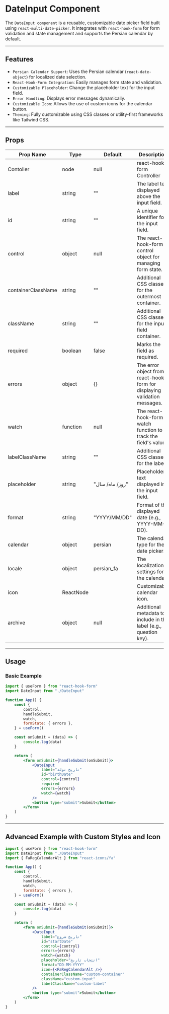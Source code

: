 # DateInput Component

The `DateInput component` is a reusable, customizable date picker field built using `react-multi-date-picker`. It integrates with `react-hook-form` for form validation and state management and supports the Persian calendar by default.

---

## Features

-   `Persian Calendar Support`: Uses the Persian calendar (`react-date-object`) for localized date selection.
-   `React-Hook-Form Integration`: Easily manages form state and validation.
-   `Customizable Placeholder`: Change the placeholder text for the input field.
-   `Error Handling`: Displays error messages dynamically.
-   `Customizable Icon`: Allows the use of custom icons for the calendar button.
-   `Theming`: Fully customizable using CSS classes or utility-first frameworks like Tailwind CSS.

---

## Props

| Prop Name          | Type      | Default              | Description                                                               |
| ------------------ | --------- | -------------------- | ------------------------------------------------------------------------- |
| Contoller          | node      | null                 | react-hook-form Controller                                                |
| label              | string    | ""                   | The label text displayed above the input field.                           |
| id                 | string    | ""                   | A unique identifier for the input field.                                  |
| control            | object    | null                 | The react-hook-form control object for managing form state.               |
| containerClassName | string    | ""                   | Additional CSS classes for the outermost container.                       |
| className          | string    | ""                   | Additional CSS classes for the input field container.                     |
| required           | boolean   | false                | Marks the field as required.                                              |
| errors             | object    | {}                   | The error object from react-hook-form for displaying validation messages. |
| watch              | function  | null                 | The react-hook-form watch function to track the field's value.            |
| labelClassName     | string    | ""                   | Additional CSS classes for the label.                                     |
| placeholder        | string    | "روز/ ماه/ سال"      | Placeholder text displayed in the input field.                            |
| format             | string    | "YYYY/MM/DD"         | Format of the displayed date (e.g., YYYY-MM-DD).                          |
| calendar           | object    | persian              | The calendar type for the date picker.                                    |
| locale             | object    | persian_fa           | The localization settings for the calendar.                               |
| icon               | ReactNode | <BsCalendar2Event /> | Customizable calendar icon.                                               |
| archive            | object    | null                 | Additional metadata to include in the label (e.g., question key).         |

---

## Usage

### Basic Example

```jsx
import { useForm } from "react-hook-form"
import DateInput from "./DateInput"

function App() {
    const {
        control,
        handleSubmit,
        watch,
        formState: { errors },
    } = useForm()

    const onSubmit = (data) => {
        console.log(data)
    }

    return (
        <form onSubmit={handleSubmit(onSubmit)}>
            <DateInput
                label="تاریخ تولد"
                id="birthDate"
                control={control}
                required
                errors={errors}
                watch={watch}
            />
            <button type="submit">Submit</button>
        </form>
    )
}
```

---

## Advanced Example with Custom Styles and Icon

```jsx
import { useForm } from "react-hook-form"
import DateInput from "./DateInput"
import { FaRegCalendarAlt } from "react-icons/fa"

function App() {
    const {
        control,
        handleSubmit,
        watch,
        formState: { errors },
    } = useForm()

    const onSubmit = (data) => {
        console.log(data)
    }

    return (
        <form onSubmit={handleSubmit(onSubmit)}>
            <DateInput
                label="تاریخ شروع"
                id="startDate"
                control={control}
                errors={errors}
                watch={watch}
                placeholder="انتخاب تاریخ"
                format="DD-MM-YYYY"
                icon={<FaRegCalendarAlt />}
                containerClassName="custom-container"
                className="custom-input"
                labelClassName="custom-label"
            />
            <button type="submit">Submit</button>
        </form>
    )
}
```
